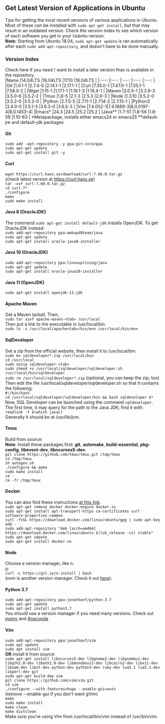 ## Get Latest Version of Applications in Ubuntu

Tips for getting the most recent versions of various applications in Ubuntu. Most of these can be installed with `sudo apt-get install`, but that may result in an outdated version. Check the version index to see which version of each software you get in your Uubntu version.  
__Note__: Starting from Ubuntu 18.04, `sudo apt-get update` is ran automatically after each `sudo add-apt-repository`, and doesn't have to be done manually.  

### Version Index
Check here if you need / want to install a later version than is available in the repository.  
|Name      |14.04LTS |16.04LTS  |17.10     |18.04LTS  |
|:---:     |:---:    |:---:     |:---:     |:---:     |
|Git       |1.9.1-1  |2.7.4-0   |2.14.1-1  |2.17.1-1  |
|Curl      |7.35.0-1 |7.47.0-1  |7.55.1-1  |7.58.0-2  |
|Wget      |1.15-1   |1.17.1-1  |1.19.1-3  |1.19.4-1  |
|Maven     |3.0.5-1  |3.3.9-3   |3.5.0-6   |3.5.2-2   |
|Tmux      |1.8-5    |2.1-3     |2.5.3     |2.6-3     |
|Node      |1.3.10   |3.5.2-0   |3.5.2-0   |3.5.2-0   |
|Python    |2.7.5-5  |2.7.11-1  |2.7.14-2  |2.7.15-1  |
|Python3   |3.4.0-0  |3.5.1-3   |3.6.3-0   |3.6.5-3   |
|Vim       |7.4.052-1|7.4.1689-3|8.0.0197-4|8.0.1453-4|
|Emacs*    |24.3     |24.5      |25.2      |25.2      |
|Java**    |1.7-51   |1.8-56    |1.8-59    |1.10-63   |
*Metapackage, installs either emacs24 or emacs25
**default-jre and default-jdk packages
 
#### Git
`sudo add -apt-repository -y ppa:git-core/ppa`  
`sudo apt-get update`  
`sudo apt-get install git -y`  

#### Curl
`wget https://curl.haxx.se/download/curl-7.60.0.tar.gz`  
(check latest version at https://curl.haxx.se)  
`tar -xvf curl-7.60.0.tar.gz`  
`cd curl-7*`  
`./configure`  
`make`  
`sudo make install`  

#### Java 8 (OracleJDK)
The command `sudo apt-get install default-jdk` installs OpenJDK. To get OracleJDK instead:  
`sudo add-apt-repository ppa:webupd8team/java`  
`sudo apt-get update`  
`sudo apt-get install oracle-java8-installer`  
#### Java 10 (OracleJDK)
`sudo add-apt-repository ppa:linuxuprising/java`  
`sudo apt-get update`  
`sudo apt-get install oracle-java10-installer`  
#### Java 11 (OpenJDK)
`sudo apt-get install openjdk-11-jdk`  

#### Apache Maven
Get a Maven tarball. Then,  
`sudo tar xzvf apache-maven-<tab> /usr/local`  
Then put a link to the executable in /usr/local/bin:  
`sudo ln -s /usr/local/apache<tab>/bin/mvn /usr/local/bin/mvn`  

#### SqlDeveloper
Get a zip from the official website, then install it to /usr/local/bin:  
`sudo mv sqldeveloper*.zip /usr/local/bin`  
`cd /usr/local`  
`sudo unzip sqldeveloper-<tab>`  
`sudo chmod +x /usr/local/sqldeveloper/sqldeveloper.sh /usr/local/bin/sqldeveloper`  
`sudo rm /usr/local/sqldeveloper*.zip` (optional, you can keep the zip, too)  
Then edit the file /usr/local/sqldeveloper/sqldeveloper.sh so that it contains the following:  
`#!/bin/bash`  
`cd /usr/local/sqldeveloper/sqldeveloper/bin && bash sqldeveloper $*`  
Now, SQL Developer can be launched using the command `sqldeveloper`. The first time, it may query for the path to the Java JDK; find it with:  
`readlink -f $(which javac)`  
Generally it should be at /usr/lib/jvm.  

#### Tmux
Build from source:  
__Note__: Install these packages first: __git__, __automake__, __build-essential__, __pkg-config__, __libevent-dev__, __libncurses5-dev__.  
`git clone https://github.com/tmux/tmux.git /tmp/tmux`  
`cd /tmp/tmux`  
`sh autogen.sh`  
`./configure && make`  
`sudo make install`  
`cd -`  
`rm -fr /tmp/tmux`  

#### Docker
You can also find these instructions [at this link](https://docs.docker.com/install/linux/docker-ce/ubuntu/).  
`sudo apt-get remove docker docker-engine docker.io`  
`sudo apt-get install apt-transport-https ca-certificates curl software-properties-common`  
`curl -fsSL https://download.docker.com/linux/ubuntu/gpg | sudo apt-key add -`  
`sudo add-apt-repository "deb [arch=amd64] https://download.docker.com/linux/ubuntu $(lsb_release -cs) stable"`  
`sudo apt-get udpate`  
`sudo apt-get install docker-ce`  

#### Node
Choose a version manager, like n:  
[n](https://github.com/mklement0/n-install):  
`curl -L https://git.io/n-install | bash`  
(nvm is another version manager. Check it out [here](https://github.com/creationix/nvm)).

#### Python 3.7
`sudo add-apt-repository ppa:jonathonf/python-3.7`  
`sudo apt-get update`  
`sudo apt-get install python3.7`  
You should use a version manager if you need many versions. Check out [pyenv](https://github.com/pyenv/pyenv) and [Anaconda](https://www.anaconda.com/download/)

#### Vim
`sudo add-apt-repository ppa:jonathonf/vim`  
`sudo apt update`  
`sudo apt install vim`  
__OR__ install it from source:  
`sudo apt-get install libncurses5-dev libgnome2-dev libgnomeui-dev libgtk2.0-dev libatk1.0-dev libbonoboui2-dev libcairo2-dev libx11-dev libxpm-dev libxt-dev python-dev python3-dev ruby-dev lua5.1 lua5.1-dev libperl-dev git`  
`sudo apt-get build-dep vim`  
`git clone https://github.com/vim/vim.git`  
`cd vim`  
`./configure --with-features=huge --enable-gui=auto`  
(remove --enable-gui if you don't want gVim)  
`make`  
`sudo make install`  
`make clean`  
`make distclean`  
Make sure you're using Vim from /usr/local/bin/vim instead of /usr/bin/vim.
